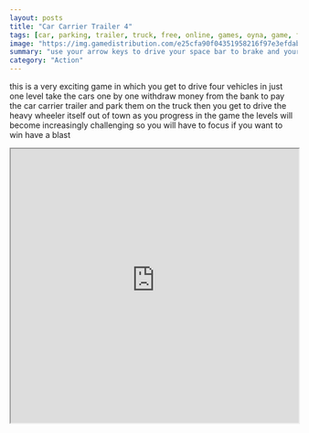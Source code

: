 ```yaml
---
layout: posts
title: "Car Carrier Trailer 4"
tags: [car, parking, trailer, truck, free, online, games, oyna, game, free, games, play, play, games]
image: "https://img.gamedistribution.com/e25cfa90f04351958216f97e3efdabe9.jpg"
summary: "use your arrow keys to drive your space bar to brake and your z key to get money  free online games oyna game free games play play games"
category: "Action"
---
```


this is a very exciting game in which you get to drive four vehicles in just one level take the cars one by one withdraw money from the bank to pay the car carrier trailer and park them on the truck then you get to drive the heavy wheeler itself out of town as you progress in the game the levels will become increasingly challenging so you will have to focus if you want to win have a blast

<iframe width="100%" height="480px;" src="https://flash.gamedistribution.com?game=e25cfa90f04351958216f97e3efdabe9"></iframe>